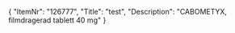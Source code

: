 {
  "ItemNr": "126777",
  "Title": "test",
  "Description": "CABOMETYX, filmdragerad tablett 40 mg"
}